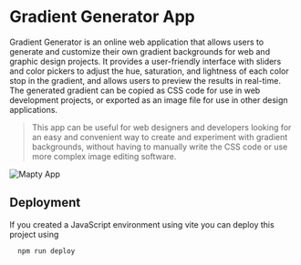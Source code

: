 # Gradient Generator App

Gradient Generator is an online web application that allows users to generate and customize their own gradient backgrounds for web and graphic design projects. It provides a user-friendly interface with sliders and color pickers to adjust the hue, saturation, and lightness of each color stop in the gradient, and allows users to preview the results in real-time. The generated gradient can be copied as CSS code for use in web development projects, or exported as an image file for use in other design applications.

> This app can be useful for web designers and developers looking for an easy and convenient way to create and experiment with gradient backgrounds, without having to manually write the CSS code or use more complex image editing software.

![Mapty App](https://i.imgur.com/C6imKxA.png)

## Deployment

If you created a JavaScript environment using vite you can deploy this project using

```bash
  npm run deploy
```

